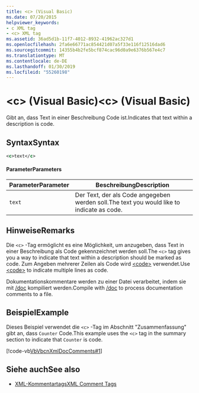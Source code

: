```yaml
---
title: <c> (Visual Basic)
ms.date: 07/20/2015
helpviewer_keywords:
- c XML tag
- <c> XML tag
ms.assetid: 36ad5d1b-11f7-4012-8932-41962ac327d1
ms.openlocfilehash: 2fa6e66771ac854421d07a5f33e116f12516dad6
ms.sourcegitcommit: 14355b4b2fe5bcf874cac96d0a9e6376b567e4c7
ms.translationtype: MT
ms.contentlocale: de-DE
ms.lasthandoff: 01/30/2019
ms.locfileid: "55260198"
---
```

# <a name="c-visual-basic"></a><span data-ttu-id="761c1-102">\<c> (Visual Basic)</span><span class="sxs-lookup"><span data-stu-id="761c1-102">\<c> (Visual Basic)</span></span>
<span data-ttu-id="761c1-103">Gibt an, dass Text in einer Beschreibung Code ist.</span><span class="sxs-lookup"><span data-stu-id="761c1-103">Indicates that text within a description is code.</span></span>  
  
## <a name="syntax"></a><span data-ttu-id="761c1-104">Syntax</span><span class="sxs-lookup"><span data-stu-id="761c1-104">Syntax</span></span>  
  
```xml  
<c>text</c>  
```  
  
#### <a name="parameters"></a><span data-ttu-id="761c1-105">Parameter</span><span class="sxs-lookup"><span data-stu-id="761c1-105">Parameters</span></span>  
  
|<span data-ttu-id="761c1-106">Parameter</span><span class="sxs-lookup"><span data-stu-id="761c1-106">Parameter</span></span>|<span data-ttu-id="761c1-107">Beschreibung</span><span class="sxs-lookup"><span data-stu-id="761c1-107">Description</span></span>|  
|---|---|  
|`text`|<span data-ttu-id="761c1-108">Der Text, der als Code angegeben werden soll.</span><span class="sxs-lookup"><span data-stu-id="761c1-108">The text you would like to indicate as code.</span></span>|  
  
## <a name="remarks"></a><span data-ttu-id="761c1-109">Hinweise</span><span class="sxs-lookup"><span data-stu-id="761c1-109">Remarks</span></span>  
 <span data-ttu-id="761c1-110">Die `<c>` -Tag ermöglicht es eine Möglichkeit, um anzugeben, dass Text in einer Beschreibung als Code gekennzeichnet werden soll.</span><span class="sxs-lookup"><span data-stu-id="761c1-110">The `<c>` tag gives you a way to indicate that text within a description should be marked as code.</span></span> <span data-ttu-id="761c1-111">Zum Angeben mehrerer Zeilen als Code wird [\<code>](../../../visual-basic/language-reference/xmldoc/code.md) verwendet.</span><span class="sxs-lookup"><span data-stu-id="761c1-111">Use [\<code>](../../../visual-basic/language-reference/xmldoc/code.md) to indicate multiple lines as code.</span></span>  
  
 <span data-ttu-id="761c1-112">Dokumentationskommentare werden zu einer Datei verarbeitet, indem sie mit [/doc](../../../visual-basic/reference/command-line-compiler/doc.md) kompiliert werden.</span><span class="sxs-lookup"><span data-stu-id="761c1-112">Compile with [/doc](../../../visual-basic/reference/command-line-compiler/doc.md) to process documentation comments to a file.</span></span>  
  
## <a name="example"></a><span data-ttu-id="761c1-113">Beispiel</span><span class="sxs-lookup"><span data-stu-id="761c1-113">Example</span></span>  
 <span data-ttu-id="761c1-114">Dieses Beispiel verwendet die `<c>` -Tag im Abschnitt "Zusammenfassung" gibt an, dass `Counter` Code.</span><span class="sxs-lookup"><span data-stu-id="761c1-114">This example uses the `<c>` tag in the summary section to indicate that `Counter` is code.</span></span>  
  
 [!code-vb[VbVbcnXmlDocComments#1](../../../visual-basic/language-reference/xmldoc/codesnippet/VisualBasic/c_1.vb)]  
  
## <a name="see-also"></a><span data-ttu-id="761c1-115">Siehe auch</span><span class="sxs-lookup"><span data-stu-id="761c1-115">See also</span></span>
- [<span data-ttu-id="761c1-116">XML-Kommentartags</span><span class="sxs-lookup"><span data-stu-id="761c1-116">XML Comment Tags</span></span>](../../../visual-basic/language-reference/xmldoc/index.md)
